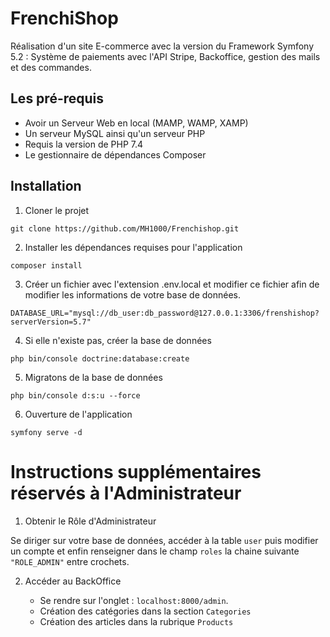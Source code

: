 # FrenchiShop

Réalisation d'un site E-commerce avec la version du Framework Symfony 5.2 : Système de paiements avec l'API Stripe, Backoffice, gestion des mails et des commandes.

## Les pré-requis

- Avoir un Serveur Web en local (MAMP, WAMP, XAMP)
- Un serveur MySQL ainsi qu'un serveur PHP
- Requis la version de PHP 7.4
- Le gestionnaire de dépendances Composer

## Installation

1. Cloner le projet

```
git clone https://github.com/MH1000/Frenchishop.git
```

2. Installer les dépendances requises pour l'application

```
composer install
```

3. Créer un fichier avec l'extension .env.local et modifier ce fichier afin de modifier les informations de votre base de données.

```
DATABASE_URL="mysql://db_user:db_password@127.0.0.1:3306/frenshishop?serverVersion=5.7"
```

4. Si elle n'existe pas, créer la base de données

```
php bin/console doctrine:database:create
```

5. Migratons de la base de données

```
php bin/console d:s:u --force
```

6. Ouverture de l'application

```
symfony serve -d
```

# Instructions supplémentaires réservés à l'Administrateur

1. Obtenir le Rôle d'Administrateur

Se diriger sur votre base de données, accéder à la table `user` puis modifier un compte et enfin renseigner dans le champ `roles` la chaine suivante `"ROLE_ADMIN"` entre crochets.

2. Accéder au BackOffice

   - Se rendre sur l'onglet : `localhost:8000/admin`.
   - Création des catégories dans la section `Categories`
   - Création des articles dans la rubrique `Products`
